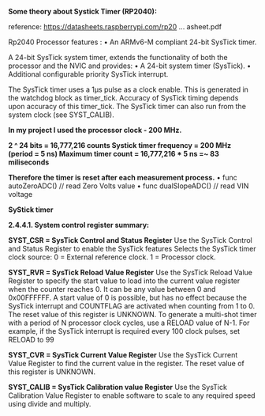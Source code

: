 **Some theory about Systick Timer (RP2040):**

reference: https://datasheets.raspberrypi.com/rp20 ... asheet.pdf

Rp2040 Processor features :
• An ARMv6-M compliant 24-bit SysTick timer.

A 24-bit SysTick system timer, extends the functionality of both the processor and the NVIC and provides:
• A 24-bit system timer (SysTick).
• Additional configurable priority SysTick interrupt.

The SysTick timer uses a 1μs pulse as a clock enable. This is generated in the watchdog block as timer_tick. Accuracy
of SysTick timing depends upon accuracy of this timer_tick. The SysTick timer can also run from the system clock (see
SYST_CALIB).

**In my project I used the processor clock - 200 MHz.**

**2 ^ 24 bits = 16,777,216 counts
Systick timer frequency = 200 MHz (period = 5 ns)
Maximum timer count = 16,777,216 * 5 ns =~ 83 miliseconds**

**Therefore the timer is reset after each measurement process.**
• func autoZeroADC() // read Zero Volts value
• func dualSlopeADC() // read VIN voltage


**SyStick timer**

**2.4.4.1. System control register summary:**

**SYST_CSR = SysTick Control and Status Register**
Use the SysTick Control and Status Register to enable the SysTick features
Selects the SysTick timer clock source:
0 = External reference clock.
1 = Processor clock.

**SYST_RVR = SysTick Reload Value Register**
Use the SysTick Reload Value Register to specify the start value to load into the current value register when the
counter reaches 0. It can be any value between 0 and 0x00FFFFFF. A start value of 0 is possible, but has no effect
because the SysTick interrupt and COUNTFLAG are activated when counting from 1 to 0. The reset value of this
register is UNKNOWN.
To generate a multi-shot timer with a period of N processor clock cycles, use a RELOAD value of N-1. For example,
if the SysTick interrupt is required every 100 clock pulses, set RELOAD to 99

**SYST_CVR = SysTick Current Value Register**
Use the SysTick Current Value Register to find the current value in the register. The reset value of this register is
UNKNOWN.

**SYST_CALIB = SysTick Calibration value Register**
Use the SysTick Calibration Value Register to enable software to scale to any required speed using divide and
multiply.

